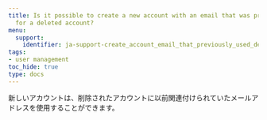 ```yaml
---
title: Is it possible to create a new account with an email that was previously used
  for a deleted account?
menu:
  support:
    identifier: ja-support-create_account_email_that_previously_used_deleted_account
tags:
- user management
toc_hide: true
type: docs
---
```


新しいアカウントは、削除されたアカウントに以前関連付けられていたメールアドレスを使用することができます。